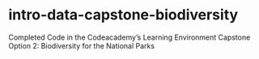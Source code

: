 # intro-data-capstone-biodiversity

Completed Code in the Codeacademy’s Learning Environment
Capstone Option 2: Biodiversity for the National Parks
